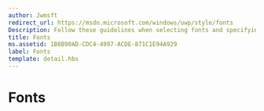 ```yaml
---
author: Jwmsft
redirect_url: https://msdn.microsoft.com/windows/uwp/style/fonts
Description: Follow these guidelines when selecting fonts and specifying font sizes and colors.
title: Fonts
ms.assetid: 1B8B90AD-CDC4-4997-ACDE-871C1E94A929
label: Fonts
template: detail.hbs
---
```


# Fonts




